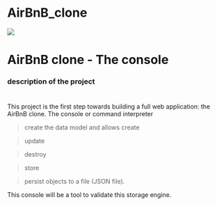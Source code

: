# AirBnB_clone

<img align="center" src="https://i.ibb.co/d5N85Nh/hbnb.png">

# AirBnB clone - The console

### description of the project
# 
This project is the first step towards building a full web application: the AirBnB clone.
The console or command interpreter
 >create the data model and allows create

 >update 

 >destroy

 >store

 >persist objects to a file (JSON file).

  This console will be a tool to validate this storage engine.
  #
